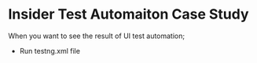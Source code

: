 # Insider Test Automaiton Case Study

When you want to see the result of UI test automation;
 * Run testng.xml file
